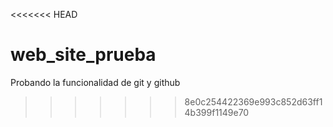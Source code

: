 <<<<<<< HEAD
# web_site_prueba
Probando la funcionalidad de git y github
>>>>>>> 8e0c254422369e993c852d63ff14b399f1149e70
